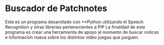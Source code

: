 # Buscador de Patchnotes
Este es un programa desarollado con **Python utilizando el Speech Recognition y otras librerias pertenecientes a PIP
La finalidad de este programa es crear una herramienta de apoyo al momento de buscar noticas e informacion nueva sobre los distintos video juegos que jueguen.
